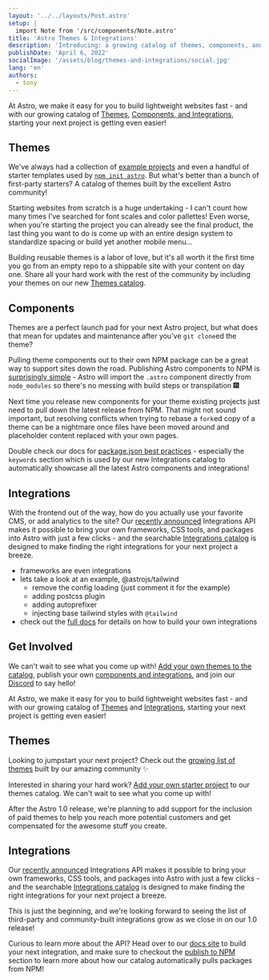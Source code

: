 ```yaml
---
layout: '../../layouts/Post.astro'
setup: |
  import Note from '/src/components/Note.astro'
title: 'Astro Themes & Integrations'
description: 'Introducing: a growing catalog of themes, components, and integrations to jumpstart your next Astro project.'
publishDate: 'April 6, 2022'
socialImage: '/assets/blog/themes-and-integrations/social.jpg'
lang: 'en'
authors:
  - tony
---
```


At Astro, we make it easy for you to build lightweight websites fast - and with our growing catalog of [Themes](https://astro.build/themes), [Components, and Integrations](https://astro.build/integrations), starting your next project is getting even easier!

## Themes

We've always had a collection of [example projects](https://github.com/withastro/astro/tree/main/examples) and even a handful of starter templates used by [`npm init astro`](https://docs.astro.build/en/install/auto/#1-run-the-cli). But what's better than a bunch of first-party starters? A catalog of themes built by the excellent Astro community!

Starting websites from scratch is a huge undertaking - I can't count how many times I've searched for font scales and color pallettes! Even worse, when you're starting the project you can already see the final product, the last thing you want to do is come up with an entire design system to standardize spacing or build yet another mobile menu...

Building reusable themes is a labor of love, but it's all worth it the first time you go from an empty repo to a shippable site with your content on day one. Share all your hard work with the rest of the community by including your themes on our new [Themes catalog](https://astro.build/themes).


## Components

Themes are a perfect launch pad for your next Astro project, but what does that mean for updates and maintenance after you've `git clone`ed the theme?

Pulling theme components out to their own NPM package can be a great way to support sites down the road. Publishing Astro components to NPM is [surprisingly simple](https://docs.astro.build/en/guides/publish-to-npm/) - Astro will import the `.astro` component directly from `node_modules` so there's no messing with build steps or transpilation :fireworks:

Next time you release new components for your theme existing projects just need to pull down the latest release from NPM. That might not sound important, but resolving conflicts when trying to rebase a `fork`ed copy of a theme can be a nightmare once files have been moved around and placeholder content replaced with your own pages.

Double check our docs for [package.json best practices](https://docs.astro.build/en/guides/publish-to-npm/#packagejson) - especially the `keywords` section which is used by our new Integrations catalog to automatically showcase all the latest Astro components and integrations!

## Integrations

With the frontend out of the way, how do you actually use your favorite CMS, or add analytics to the site? Our [recently announced](https://astro.build/blog/astro-025/#new-astro-integrations) Integrations API makes it possible to bring your own frameworks, CSS tools, and packages into Astro with just a few clicks - and the searchable [Integrations catalog](https://astro.build/integrations) is designed to make finding the right integrations for your next project a breeze.

- frameworks are even integrations
- lets take a look at an example, @astrojs/tailwind
  - remove the config loading (just comment it for the example)
  - adding postcss plugin
  - adding autoprefixer
  - injecting base tailwind styles with `@tailwind`
- check out the [full docs](https://docs.astro.build/en/reference/integrations-reference/) for details on how to build your own integrations

## Get Involved

We can't wait to see what you come up with! [Add your own themes to the catalog](https://github.com/withastro/astro.build/issues/new/choose), publish your own [components and integrations](https://docs.astro.build/en/guides/publish-to-npm/#integrations-library), and join our [Discord](https://astro.build/chat) to say hello!









At Astro, we make it easy for you to build lightweight websites fast - and with our growing catalog of [Themes](https://astro.build/themes) and [Integrations](https://astro.build/integrations), starting your next project is getting even easier!

## Themes

Looking to jumpstart your next project? Check out the [growing list of themes](https://astro.build/themes) built by our amazing community ✨

Interested in sharing your hard work? [Add your own starter project](https://github.com/withastro/astro.build/issues/new/choose) to our themes catalog. We can't wait to see what you come up with! 

<Note title="Coming Soon - Paid Themes">
After the Astro 1.0 release, we're planning to add support for the inclusion of paid themes to help you reach more potential customers and get compensated for the awesome stuff you create.
</Note>

## Integrations

Our [recently announced](https://astro.build/blog/astro-025/#new-astro-integrations) Integrations API makes it possible to bring your own frameworks, CSS tools, and packages into Astro with just a few clicks - and the searchable [Integrations catalog](https://astro.build/integrations) is designed to make finding the right integrations for your next project a breeze.

This is just the beginning, and we're looking forward to seeing the list of third-party and community-built integrations grow as we close in on our 1.0 release!

Curious to learn more about the API? Head over to our [docs site](https://docs.astro.build/en/guides/integrations-guide/) to build your next integration, and make sure to checkout the [publish to NPM](https://docs.astro.build/en/guides/publish-to-npm/#integrations-library) section to learn more about how our catalog automatically pulls packages from NPM!